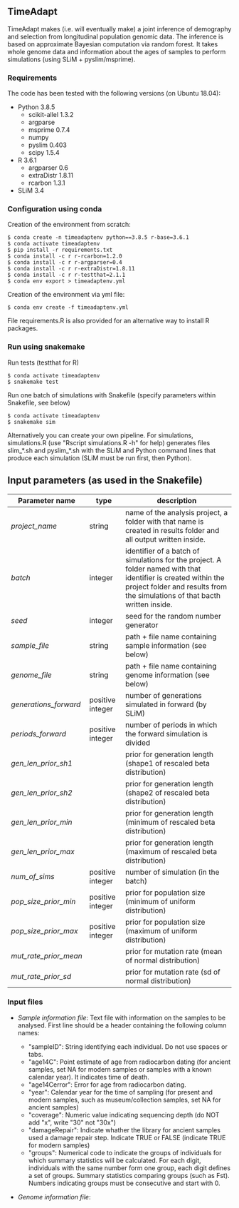 ## TimeAdapt

TimeAdapt makes (i.e. will eventually make) a joint inference of demography and selection from longitudinal population genomic data. The inference is based on approximate Bayesian computation via random forest. It takes whole genome data and information about the ages of samples to perform simulations (using SLiM + pyslim/msprime).

### Requirements

The code has been tested with the following versions (on Ubuntu 18.04):

- Python 3.8.5
  - scikit-allel 1.3.2
  - argparse
  - msprime 0.7.4
  - numpy
  - pyslim 0.403
  - scipy 1.5.4
- R 3.6.1
  - argparser 0.6
  - extraDistr 1.8.11
  - rcarbon 1.3.1
- SLiM 3.4

### Configuration using conda

Creation of the environment from scratch:
```shell
$ conda create -n timeadaptenv python==3.8.5 r-base=3.6.1
$ conda activate timeadaptenv
$ pip install -r requirements.txt 
$ conda install -c r r-rcarbon=1.2.0
$ conda install -c r r-argparser=0.4
$ conda install -c r r-extraDistr=1.8.11
$ conda install -c r r-testthat=2.1.1
$ conda env export > timeadaptenv.yml
```

Creation of the environment via yml file:
```shell
$ conda env create -f timeadaptenv.yml
```

File requirements.R is also provided for an alternative way to install R packages.

### Run using snakemake

Run tests (testthat for R)
```shell
$ conda activate timeadaptenv
$ snakemake test
```

Run one batch of simulations with Snakefile (specify parameters within Snakefile, see below)
```shell
$ conda activate timeadaptenv
$ snakemake sim
```

Alternatively you can create your own pipeline. For simulations, simulations.R (use "Rscript simulations.R -h" for help) generates files slim_\*.sh and pyslim_\*.sh with the SLiM and Python command lines that produce each simulation (SLiM must be run first, then Python).

## Input parameters (as used in the Snakefile)

| Parameter name | type | description |
|---|---|---------------|
| *project_name* | string | name of the analysis project, a folder with that name is created in results folder and all output written inside.|
| *batch* | integer | identifier of a batch of simulations for the project. A folder named with that identifier is created within the project folder and results from the simulations of that bacth written inside.|
| *seed* | integer | seed for the random number generator |
| *sample_file* | string |  path + file name containing sample information (see below)|
| *genome_file* | string | path + file name containing genome information (see below)|
| *generations_forward* | positive integer | number of generations simulated in forward (by SLiM)|
| *periods_forward* | positive integer | number of periods in which the forward simulation is divided|
| *gen_len_prior_sh1* | | prior for generation length (shape1 of rescaled beta distribution)|
| *gen_len_prior_sh2*| | prior for generation length (shape2 of rescaled beta distribution)|
| *gen_len_prior_min*| | prior for generation length (minimum of rescaled beta distribution)|
| *gen_len_prior_max*| | prior for generation length (maximum of rescaled beta distribution)|
| *num_of_sims* | positive integer | number of simulation (in the batch)|
| *pop_size_prior_min* | positive integer | prior for population size (minimum of uniform distribution)|
| *pop_size_prior_max* | positive integer | prior for population size (maximum of uniform distribution)|
| *mut_rate_prior_mean* |  |prior for mutation rate (mean of normal distribution)|
| *mut_rate_prior_sd* |  | prior for mutation rate (sd of normal distribution)|


### Input files

- *Sample information file*: Text file with information on the samples to be analysed. First line should be a header containing the following column names:
   - "sampleID": String identifying each individual. Do not use spaces or tabs.
   - "age14C": Point estimate of age from radiocarbon dating (for ancient samples, set NA for modern samples or samples with a known calendar year). It indicates time of death.
   - "age14Cerror": Error for age from radiocarbon dating.
   - "year": Calendar year for the time of sampling (for present and modern samples, such as museum/collection samples, set NA for ancient samples)
   - "coverage": Numeric value indicating sequencing depth (do NOT add "x", write "30" not "30x")
   - "damageRepair": Indicate whather the library for ancient samples used a damage repair step. Indicate TRUE or FALSE (indicate TRUE for modern samples)
   - "groups": Numerical code to indicate the groups of individuals for which summary statistics will be calculated. For each digit, individuals with the same number form one group, each digit defines a set of groups. Summary statistics comparing groups (such as Fst). Numbers indicating groups must be consecutive and start with 0.

- *Genome information file*:
